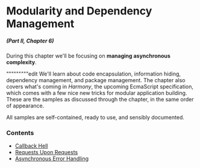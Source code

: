 # Modularity and Dependency Management

##### _(Part II, Chapter 6)_

During this chapter we'll be focusing on **managing asynchronous complexity**.

"""""""""edit
We'll learn about code encapsulation, information hiding, dependency management, and package management. The chapter also covers what's coming in _Harmony_, the upcoming EcmaScript specification, which comes with a few nice new tricks for modular application building. These are the samples as discussed through the chapter, in the same order of appearance.

All samples are self-contained, ready to use, and sensibly documented.

### Contents

- [Callback Hell](https://github.com/bevacqua/buildfirst/tree/master/ch06/01_callback-hell)
- [Requests Upon Requests](https://github.com/bevacqua/buildfirst/tree/master/ch06/02_requests-upon-requests)
- [Asynchronous Error Handling](https://github.com/bevacqua/buildfirst/tree/master/ch06/03_async-error-handling)
